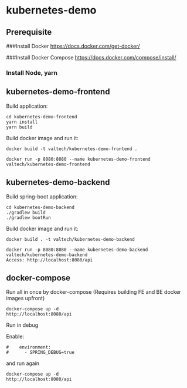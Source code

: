 # kubernetes-demo

## Prerequisite

###Install Docker
https://docs.docker.com/get-docker/

###Install Docker Compose
https://docs.docker.com/compose/install/

### Install Node, yarn


## kubernetes-demo-frontend

Build application:
```
cd kubernetes-demo-frontend
yarn install
yarn build
```

Build docker image and run it:
```
docker build -t valtech/kubernetes-demo-frontend .

docker run -p 8080:8080 --name kubernetes-demo-frontend valtech/kubernetes-demo-frontend
```

## kubernetes-demo-backend

Build spring-boot application:

```
cd kubernetes-demo-backend
./gradlew build
./gradlew bootRun
```

Build docker image and run it:
```
docker build . -t valtech/kubernetes-demo-backend

docker run -p 8080:8080 --name kubernetes-demo-backend valtech/kubernetes-demo-backend
Access: http://localhost:8080/api
```

## docker-compose

Run all in once by docker-compose (Requires building FE and BE docker images upfront)

```
docker-compose up -d
http://localhost:8080/api
```

Run in debug

Enable:

```
#    environment:
#      - SPRING_DEBUG=true
```
and run again
```
docker-compose up -d
http://localhost:8080/api
```